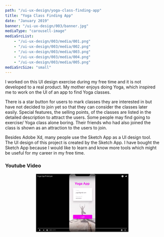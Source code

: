 ```yaml
---
path: "/ui-ux-design/yoga-class-finding-app"
title: "Yoga Class Finding App"
date: "January 2019"
banner: "/ui-ux-design/003/banner.jpg"
mediaType: "carousell-image"
mediaSrcList:
    - "/ui-ux-design/003/media/001.png"
    - "/ui-ux-design/003/media/002.png"
    - "/ui-ux-design/003/media/003.png"
    - "/ui-ux-design/003/media/004.png"
    - "/ui-ux-design/003/media/005.png"
mediaSrcSize: "small"
---
```


I worked on this UI design exercise during my free time and it is not developed to a real product. My mother enjoys doing Yoga, which inspired me to work on the UI of an app to find Yoga classes.

There is a star button for users to mark classes they are interested in but have not decided to join yet so that they can consider the classes later easily. Special features, the selling points, of the classes are listed in the detailed description to attract the users. Some people may find going to exercise/ Yoga class alone boring. Their friends who had also joined the class is shown as an attraction to the users to join.

Besides Adobe Xd, many people use the Sketch App as a UI design tool. The UI design of this project is created by the Sketch App. I have bought the Sketch App because I would like to learn and know more tools which might be useful for my career in my free time.

### Youtube Video

<div style="margin:0px auto; text-align:center;">
    <a href="https://www.youtube.com/watch?v=IstWwDJNYl8">
        <img src="/ui-ux-design/003/youtube.jpg" alt="Youtube Video" width="60%">
    </a>
</div>
